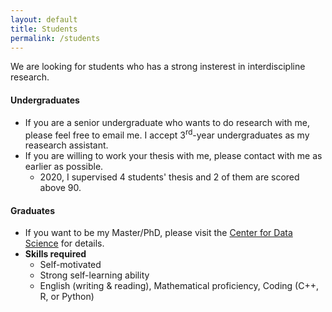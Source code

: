 ```yaml
---
layout: default
title: Students
permalink: /students
---
```


We are looking for students who has a strong insterest in interdiscipline research. <br>

#### Undergraduates
* If you are a senior undergraduate who wants to do research with me, please feel free to email me. I accept 3<sup>rd</sup>-year undergraduates as my reasearch assistant.
* If you are willing to work your thesis with me, please contact with me as earlier as possible.
    - 2020, I supervised 4 students' thesis and 2 of them are scored above 90.


#### Graduates
  - If you want to be my Master/PhD, please visit the [Center for Data Science](http://cds.zju.edu.cn/industry-news.aspx?k1=6&k2=24) for details.
  - **Skills required**
      - Self-motivated 
      - Strong self-learning ability
      - English (writing & reading), Mathematical proficiency, Coding (C++, R, or Python)

